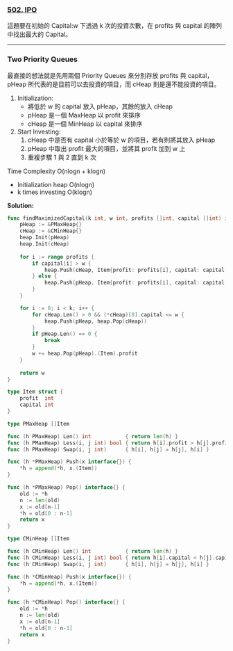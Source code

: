 ### [502. IPO]

這題要在初始的 Capital:w 下透過 k 次的投資次數，在 profits 與 capital 的陣列中找出最大的 Capital。

---

### Two Priority Queues

最直接的想法就是先用兩個 Priority Queues 來分別存放 profits 與 capital，pHeap 所代表的是目前可以去投資的項目，而 cHeap 則是還不能投資的項目。

1.  Initialization:
    -   將低於 w 的 capital 放入 pHeap，其餘的放入 cHeap
    -   pHeap 是一個 MaxHeap 以 profit 來排序
    -   cHeap 是一個 MinHeap 以 capital 來排序
2.  Start Investing:
    1.  cHeap 中是否有 capital 小於等於 w 的項目，若有則將其放入 pHeap
    2.  pHeap 中取出 profit 最大的項目，並將其 profit 加到 w 上
    3.  重複步驟 1 與 2 直到 k 次

Time Complexity O(nlogn + klogn)
-   Initialization heap O(nlogn)
-   k times investing O(klogn)

**Solution:**
```go
func findMaximizedCapital(k int, w int, profits []int, capital []int) int {
    pHeap := &PMaxHeap{}
    cHeap := &CMinHeap{}
    heap.Init(pHeap)
    heap.Init(cHeap)
    
    for i := range profits {
        if capital[i] > w { 
            heap.Push(cHeap, Item{profit: profits[i], capital: capital[i]})
        } else {
            heap.Push(pHeap, Item{profit: profits[i], capital: capital[i]})
        }
    }

    for i := 0; i < k; i++ {
        for cHeap.Len() > 0 && (*cHeap)[0].capital <= w {
            heap.Push(pHeap, heap.Pop(cHeap))
        }
        if pHeap.Len() == 0 {
            break
        }
        w += heap.Pop(pHeap).(Item).profit
    }
    
    return w
}

type Item struct {
	profit  int
	capital int
}

type PMaxHeap []Item

func (h PMaxHeap) Len() int           { return len(h) }
func (h PMaxHeap) Less(i, j int) bool { return h[i].profit > h[j].profit }
func (h PMaxHeap) Swap(i, j int)      { h[i], h[j] = h[j], h[i] }

func (h *PMaxHeap) Push(x interface{}) {
	*h = append(*h, x.(Item))
}

func (h *PMaxHeap) Pop() interface{} {
	old := *h
	n := len(old)
	x := old[n-1]
	*h = old[0 : n-1]
	return x
}

type CMinHeap []Item

func (h CMinHeap) Len() int           { return len(h) }
func (h CMinHeap) Less(i, j int) bool { return h[i].capital < h[j].capital }
func (h CMinHeap) Swap(i, j int)      { h[i], h[j] = h[j], h[i] }

func (h *CMinHeap) Push(x interface{}) {
	*h = append(*h, x.(Item))
}

func (h *CMinHeap) Pop() interface{} {
	old := *h
	n := len(old)
	x := old[n-1]
	*h = old[0 : n-1]
	return x
}
```

[502. IPO]: https://leetcode.com/problems/ipo